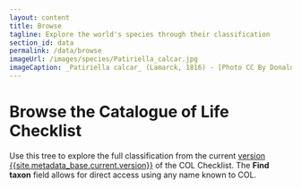```yaml
---
layout: content
title: Browse
tagline: Explore the world's species through their classification
section_id: data
permalink: /data/browse
imageUrl: /images/species/Patiriella_calcar.jpg
imageCaption: _Patiriella calcar_ (Lamarck, 1816) - [Photo CC By Donald Hobern](https://www.flickr.com/photos/dhobern/42551733071)
---
```


# Browse the Catalogue of Life Checklist
Use this tree to explore the full classification from the current <a href="/data/metadata">version {{site.metadata_base.current.version}}</a> of the COL Checklist. 
The **Find taxon** field allows for direct access using any name known to COL.


<div class="row" style="background: white; margin-top: 00px; margin-bottom: 00px">
  <div id="tree" class="catalogue-of-life"></div>
</div>
  <script >
    'use strict';

const e = React.createElement;

class PublicTree extends React.Component {

    render() {
       
      return e(
        ColBrowser.Tree,
        { catalogueKey: '{{ site.react_base.datasetKey }}' , pathToTaxon: '{{ site.react_base.pathToTaxon }}', pathToDataset: '{{ site.react_base.pathToDataset }}' , auth: '{{ site.react_base.auth }}', showTreeOptions: true}
      );
    }
  }

const domContainer = document.querySelector('#tree');
ReactDOM.render(e(PublicTree), domContainer);
  </script>